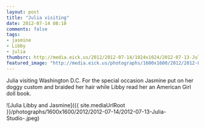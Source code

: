 ```yaml
---
layout: post
title: "Julia visiting"
date: 2012-07-14 08:10
comments: false
tags: 
- jasmine
- Libby
- julia
thumbsrc: http://media.eick.us/2012/2012-07-14/1024x1024/2012-07-13-Julia-Studio-.jpeg
featured_image: "http://media.eick.us/photographs/1600x1600/2012/2012-07-14/2012-07-13-Julia-Studio-.jpeg"
---
```

Julia visiting Washington D.C.  For the special occasion Jasmine put on her doggy custom and braided her hair while Libby read her an American Girl doll book.

![Julia Libby and Jasmine]({{ site.mediaUrlRoot }}/photographs/1600x1600/2012/2012-07-14/2012-07-13-Julia-Studio-.jpeg)

